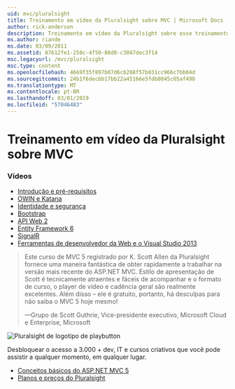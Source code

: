 ```yaml
---
uid: mvc/pluralsight
title: Treinamento em vídeo da Pluralsight sobre MVC | Microsoft Docs
author: rick-anderson
description: Treinamento em vídeo da Pluralsight sobre esse treinamento em vídeo gratuito MVC irá proporcionar a você tudo em funcionamento com o ASP.NET MVC. Ele aborda tudo desde a configuração de desenvolvimento...
ms.author: riande
ms.date: 03/09/2011
ms.assetid: 87612fe1-258c-4f50-88d8-c3047dec3f14
msc.legacyurl: /mvc/pluralsight
msc.type: content
ms.openlocfilehash: 4669f35f897b07d6cb288f57b031cc966c7bb04d
ms.sourcegitcommit: 24b1f6decbb17bb22a45166e5fdb0845c65af498
ms.translationtype: MT
ms.contentlocale: pt-BR
ms.lasthandoff: 03/01/2019
ms.locfileid: "57046483"
---
```

<a name="mvc-video-training-from-pluralsight"></a>Treinamento em vídeo da Pluralsight sobre MVC
====================
### <a name="videos"></a>Vídeos

- [Introdução e pré-requisitos](https://pluralsight.com/training/Player?author=scott-allen&name=aspdotnet-mvc5-fundamentals-m1-introduction&mode=live&clip=0&course=aspdotnet-mvc5-fundamentals)
- [OWIN e Katana](https://pluralsight.com/training/Player?author=scott-allen&name=aspdotnet-mvc5-fundamentals-m2-katana&mode=live&clip=0&course=aspdotnet-mvc5-fundamentals)
- [Identidade e segurança](https://pluralsight.com/training/Player?author=scott-allen&name=aspdotnet-mvc5-fundamentals-m3-identity&mode=live&clip=0&course=aspdotnet-mvc5-fundamentals)
- [Bootstrap](https://pluralsight.com/training/Player?author=scott-allen&name=aspdotnet-mvc5-fundamentals-m4-bootstrap&mode=live&clip=0&course=aspdotnet-mvc5-fundamentals)
- [API Web 2](https://pluralsight.com/training/Player?author=scott-allen&name=aspdotnet-mvc5-fundamentals-m5-webapi2&mode=live&clip=0&course=aspdotnet-mvc5-fundamentals)
- [Entity Framework 6](https://pluralsight.com/training/Player?author=scott-allen&name=aspdotnet-mvc5-fundamentals-m6-ef6&mode=live&clip=0&course=aspdotnet-mvc5-fundamentals)
- [SignalR](https://pluralsight.com/training/Player?author=scott-allen&name=aspdotnet-mvc5-fundamentals-m7-signalr&mode=live&clip=0&course=aspdotnet-mvc5-fundamentals)
- [Ferramentas de desenvolvedor da Web e o Visual Studio 2013](https://pluralsight.com/training/Player?author=scott-allen&name=aspdotnet-mvc5-fundamentals-m8-visualstudio&mode=live&clip=0&course=aspdotnet-mvc5-fundamentals)

> Este curso de MVC 5 registrado por K. Scott Allen da Pluralsight fornece uma maneira fantástica de obter rapidamente a trabalhar na versão mais recente do ASP.NET MVC. Estilo de apresentação de Scott é tecnicamente atraentes e fáceis de acompanhar e o formato de curso, o player de vídeo e cadência geral são realmente excelentes. Além disso – ele é gratuito, portanto, há desculpas para não saiba o MVC 5 hoje mesmo!
>
> &mdash;Grupo de Scott Guthrie, Vice-presidente executivo, Microsoft Cloud e Enterprise, Microsoft

![Pluralsight de logotipo de playbutton](pluralsight/_static/image1.png)

Desbloquear o acesso a 3.000 + dev, IT e cursos criativos que você pode assistir a qualquer momento, em qualquer lugar.

* [Conceitos básicos do ASP.NET MVC 5](https://www.pluralsight.com/courses/aspdotnet-mvc5-fundamentals)
* [Planos e preços do Pluralsight](https://www.pluralsight.com/pricing)
